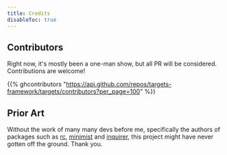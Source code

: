 ```yaml
---
title: Credits
disableToc: true
---
```


## Contributors

Right now, it's mostly been a one-man show, but all PR will be considered. Contributions are welcome!

{{% ghcontributors "https://api.github.com/repos/targets-framework/targets/contributors?per_page=100" %}}

## Prior Art

Without the work of many many devs before me, specifically the authors of packages such as [rc](https://www.npmjs.com/package/rc), [minimist](https://www.npmjs.com/package/minimist) and [inquirer](https://www.npmjs.com/package/inquirer), this project might have never gotten off the ground. Thank you.

